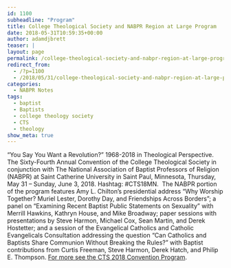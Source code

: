 ```yaml
---
id: 1100
subheadline: "Program"
title: College Theological Society and NABPR Region at Large Program
date: 2018-05-31T10:59:35+00:00
author: adamdjbrett
teaser: |
layout: page
permalink: /college-theological-society-and-nabpr-region-at-large-program/
redirect_from:
  - /?p=1100
  - /2018/05/31/college-theological-society-and-nabpr-region-at-large-program/
categories:
  - NABPR Notes
tags:
  - baptist
  - Baptists
  - college theology society
  - CTS
  - theology
show_meta: true  
---
```

&#8220;You Say You Want a Revolution?&#8221; 1968-2018 in Theological Perspective. The Sixty-Fourth Annual Convention of the College Theological Society in conjunction with The National Association of Baptist Professors of Religion (NABPR) at Saint Catherine University in Saint Paul, Minnesota, Thursday, May 31 – Sunday, June 3, 2018. Hashtag: #CTS18MN.  The NABPR portion of the program features Amy L. Chilton&#8217;s presidential address &#8220;Why Worship Together? Muriel Lester, Dorothy Day, and Friendships Across Borders&#8221;; a panel on &#8220;Examining Recent Baptist Public Statements on Sexuality&#8221; with Merrill Hawkins, Kathryn House, and Mike Broadway; paper sessions with presentations by Steve Harmon, Michael Cox, Sean Martin, and Derek Hostetter; and a session of the Evangelical Catholics and Catholic Evangelicals Consultation addressing the question &#8220;Can Catholics and Baptists Share Communion Without Breaking the Rules?&#8221; with Baptist contributions from Curtis Freeman, Steve Harmon, Derek Hatch, and Philip E. Thompson. [For more see the CTS 2018 Convention Program](http://www.collegetheology.org/Convention-Program).
